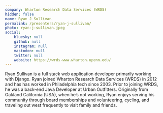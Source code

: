 ```yaml
---
company: Wharton Research Data Services (WRDS)
hidden: false
name: Ryan J Sullivan
permalink: /presenters/ryan-j-sullivan/
photo: ryan-j-sullivan.jpeg
social:
    bluesky: null
    github: null
    instagram: null
    mastodon: null
    twitter: null
    website: https://wrds-www.wharton.upenn.edu/
---
```


Ryan Sullivan is a full stack web application developer primarily working with Django. Ryan joined Wharton Research Data Services (WRDS) in 2012 and has has worked in Philadelphia tech since 2003. Prior to joining WRDS, he was a back-end Java Developer at Urban Outfitters. Originally from Oakland California (USA), when he’s not working, Ryan enjoys serving his community through board memberships and volunteering, cycling, and traveling out west frequently to visit family and friends.
